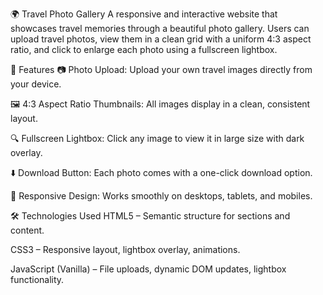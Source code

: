 🌍 Travel Photo Gallery
A responsive and interactive website that showcases travel memories through a beautiful photo gallery. Users can upload travel photos, view them in a clean grid with a uniform 4:3 aspect ratio, and click to enlarge each photo using a fullscreen lightbox.

🚀 Features
📷 Photo Upload: Upload your own travel images directly from your device.

🖼️ 4:3 Aspect Ratio Thumbnails: All images display in a clean, consistent layout.

🔍 Fullscreen Lightbox: Click any image to view it in large size with dark overlay.

⬇️ Download Button: Each photo comes with a one-click download option.

🎯 Responsive Design: Works smoothly on desktops, tablets, and mobiles.

🛠️ Technologies Used
HTML5 – Semantic structure for sections and content.

CSS3 – Responsive layout, lightbox overlay, animations.

JavaScript (Vanilla) – File uploads, dynamic DOM updates, lightbox functionality.
